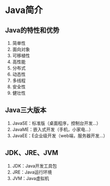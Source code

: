 # Java简介

## Java的特性和优势

1. 简单性
2. 面向对象
3. 可移植性
4. 高性能
5. 分布式
6. 动态性
7. 多线程
8. 安全性
9. 健壮性

## Java三大版本

1. JavaSE：标准版（桌面程序，控制台开发...）
2. JavaME：嵌入式开发（手机，小家电...）
3. JavaEE：E企业级开发（web端，服务器开发...）

## JDK、JRE、JVM

1. JDK：Java开发工具包
2. JRE：Java运行环境
3. JVM：Java虚拟机

